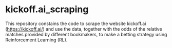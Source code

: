 # kickoff.ai_scraping

This repository constains the code to scrape the website kickoff.ai (https://kickoff.ai/) and use the data, together with the odds of the relative matches provided by different bookmakers, to make a betting strategy using Reinforcement Learning (RL).

